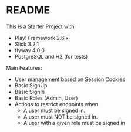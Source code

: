 # README

This is a Starter Project with:
- Play! Framework 2.6.x
- Slick 3.2.1
- flyway 4.0.0 
- PostgreSQL and H2 (for tests)

Main Features:
- User management based on Session Cookies
- Basic SignUp
- Basic SignIn
- Basic Roles (Admin, User)
- Actions to restrict endpoints when
    - A user must be signed in.
    - A user must NOT be signed in.
    - A user with a given role must be signed in

